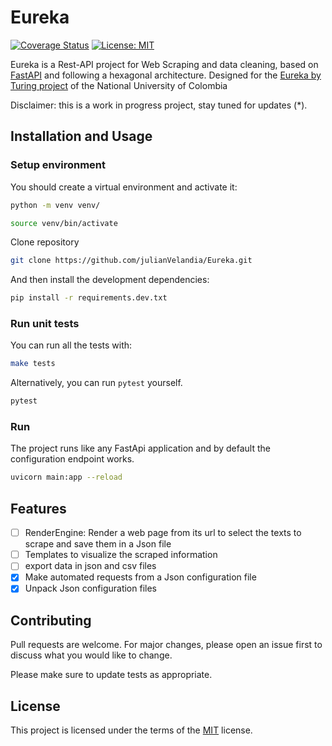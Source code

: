 # Eureka


[![Coverage Status](https://coveralls.io/repos/github/julianVelandia/Eureka/badge.svg?branch=master)](https://coveralls.io/github/julianVelandia/Eureka?branch=master)
[![License: MIT](https://img.shields.io/badge/License-MIT-yellow.svg)](https://opensource.org/licenses/MIT)


Eureka is a Rest-API project for Web Scraping and data cleaning, based on [FastAPI](https://fastapi.tiangolo.com/) and following a
hexagonal architecture. Designed for the [Eureka by Turing project](https://linktr.ee/eureka_latam) of the National University of Colombia


Disclaimer: this is a work in progress project, stay tuned for updates (*).

## Installation and Usage

### Setup environment

You should create a virtual environment and activate it:

```bash
python -m venv venv/
```

```bash
source venv/bin/activate
```

Clone repository

```bash
git clone https://github.com/julianVelandia/Eureka.git
```

And then install the development dependencies:

```bash
pip install -r requirements.dev.txt
```

### Run unit tests

You can run all the tests with:

```bash
make tests
```

Alternatively, you can run `pytest` yourself.

```bash
pytest
```

### Run 

The project runs like any FastApi application and by default the configuration endpoint works.

```bash
uvicorn main:app --reload
```

## Features
- [ ] RenderEngine: Render a web page from its url to select the texts to scrape and save them in a Json file
- [ ] Templates to visualize the scraped information
- [ ] export data in json and csv files
- [x] Make automated requests from a Json configuration file
- [x] Unpack Json configuration files

## Contributing
Pull requests are welcome. For major changes, please open an issue first to discuss what you would like to change.

Please make sure to update tests as appropriate.

## License
This project is licensed under the terms of the [MIT](https://choosealicense.com/licenses/mit/) license.